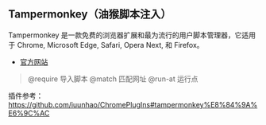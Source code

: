 ## Tampermonkey（油猴脚本注入）

Tampermonkey 是一款免费的浏览器扩展和最为流行的用户脚本管理器，它适用于 Chrome, Microsoft Edge, Safari, Opera Next, 和 Firefox。

- [官方网站](http://tampermonkey.net/)

> @require    导入脚本
> @match      匹配网址
> @run-at     运行点


插件参考：https://github.com/iuunhao/ChromePlugIns#tampermonkey%E8%84%9A%E6%9C%AC